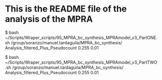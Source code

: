 # This is the README file of the analysis of the MPRA

$ bash ~/Scripts/Wraper_scripts/95_MPRA_bc_synthesis_MPRAmodel_v3_PartONE.sh /group/soranzo/manuel.tardaguila/MPRA_bc_synthesis/ Analysis_filtered_Plus_Pseudocount 0.255 0.01

$ bash ~/Scripts/Wraper_scripts/95_MPRA_bc_synthesis_MPRAmodel_v3_PartTWO.sh /group/soranzo/manuel.tardaguila/MPRA_bc_synthesis/ Analysis_filtered_Plus_Pseudocount 0.255 0.01

